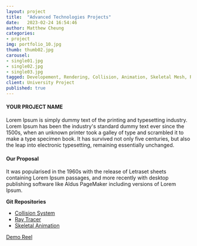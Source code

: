```yaml
---
layout: project
title:  "Advanced Technologies Projects"
date:   2023-02-24 16:54:46
author: Matthew Cheung
categories:
- project
img: portfolio_10.jpg
thumb: thumb02.jpg
carousel:
- single01.jpg
- single02.jpg
- single03.jpg
tagged: Developement, Rendering, Collision, Animation, Skeletal Mesh, Ray Tracing
client: University Project
published: true
---
```

#### YOUR PROJECT NAME
Lorem Ipsum is simply dummy text of the printing and typesetting industry. Lorem Ipsum has been the industry's standard dummy text ever since the 1500s, when an unknown printer took a galley of type and scrambled it to make a type specimen book. It has survived not only five centuries, but also the leap into electronic typesetting, remaining essentially unchanged.

#### Our Proposal
It was popularised in the 1960s with the release of Letraset sheets containing Lorem Ipsum passages, and more recently with desktop publishing software like Aldus PageMaker including versions of Lorem Ipsum.

<b>Git Repositories</b>

- [Collision System][collision]
- [Ray Tracer][raytracer]
- [Skeletal Animation][animation]

[Demo Reel][demo]

[demo]:https://drive.google.com/file/d/164-ffS5rPAAIDCRsbX7ALMpj2qgmdA8r/view?usp=share_link
[collision]:https://github.com/matthew-cheung-dev/AdvancedTechnologiesProject1
[raytracer]:https://github.com/matthew-cheung-dev/AdvancedTechnologiesProject2
[animation]:https://github.com/matthew-cheung-dev/AdvancedTechnologiesProject3